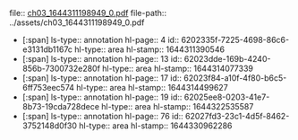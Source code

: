file:: [ch03_1644311198949_0.pdf](../assets/ch03_1644311198949_0.pdf)
file-path:: ../assets/ch03_1644311198949_0.pdf

- [:span]
  ls-type:: annotation
  hl-page:: 4
  id:: 6202335f-7225-4698-86c6-e3131db1167c
  hl-type:: area
  hl-stamp:: 1644311390546
- [:span]
  ls-type:: annotation
  hl-page:: 13
  id:: 62023dde-169b-4240-856b-7300732e280f
  hl-type:: area
  hl-stamp:: 1644314077339
- [:span]
  ls-type:: annotation
  hl-page:: 17
  id:: 62023f84-a10f-4f80-b6c5-6ff753eec574
  hl-type:: area
  hl-stamp:: 1644314499627
- [:span]
  ls-type:: annotation
  hl-page:: 19
  id:: 62025ee8-0203-41e7-8b73-19cda728dece
  hl-type:: area
  hl-stamp:: 1644322535587
- [:span]
  ls-type:: annotation
  hl-page:: 76
  id:: 62027fd3-23c1-4d5f-8462-3752148d0f30
  hl-type:: area
  hl-stamp:: 1644330962286